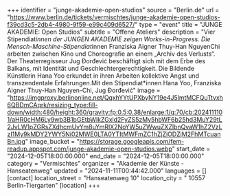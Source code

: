 +++
identifier = "junge-akademie-open-studios"
source = "Berlin.de"
url = "https://www.berlin.de/tickets/vermischtes/junge-akademie-open-studios-f39cd3c5-2db4-4980-9f59-e99c409d6527/"
type = "event"
title = "JUNGE AKADEMIE: Open Studios"
subtitle = "Offene Ateliers"
description = "Vier Stipendiat*innen der JUNGEN AKADEMIE zeigen Works-in-Progress. Die Mensch-Maschine-Stipendiat*innen Franziska Aigner  Thuy-Han NguyenChi arbeiten zwischen Kino und Choreografie an einem „Archiv des Verlusts“. Der Theaterregisseur Jug Đorđević beschäftigt sich mit dem Erbe des Balkans, mit Identität und Geschlechtergerechtigkeit. Die Bildende Künstlerin Hana Yoo erkundet in ihren Arbeiten kollektive Angst und transzendentale Erfahrungen.Mit den Stipendiat*innen Hana Yoo, Franziska Aigner  Thuy-Han Nguyen-Chi, Jug Đorđević"
image = "https://imgproxy.berlinonline.net/QqxhYYtUPXbyNY19e4J5lmtMCFQuTtvxh6QBDmCAqrk/resizing_type:fill-down/width:480/height:360/gravity:fp:0.5:0.38/enlarge:1/q:70/cb:2024111101/aHR0cHM6Ly9wb3B1bGEtbWlkZGxld2FyZS5zMy5hbWF6b25hd3MuY29tL2JvLW1pZGRsZXdhcmUvYm8uYmRlX2NoYW5uZWwuZXZlbnQvaW1hZ2VzLzI1My9kMDY2YWY5Ni02MWE0LTA0YTItMWFmZC1hZjZiODZjM2FhMTcuanBn.jpg"
image_bucket = "https://storage.googleapis.com/fem-readup.appspot.com/junge-akademie-open-studios.webp"
start_date = "2024-12-05T18:00:00.000"
end_date = "2024-12-05T18:00:00.000"
category = "Vermischtes"
organizer = "Akademie der Künste - Hanseatenweg"
updated = "2024-11-11T00:44:42.000"
languages = []
[contact]
location_street = "Hanseatenweg 10"
location_city = " 10557 Berlin-Tiergarten"
[location]
+++